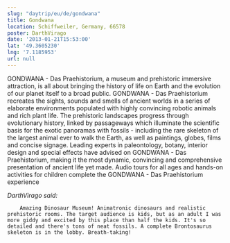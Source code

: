 ```yaml
---
slug: "daytrip/eu/de/gondwana"
title: Gondwana
location: Schiffweiler, Germany, 66578
poster: DarthVirago
date: '2013-01-21T15:53:00'
lat: '49.3605230'
lng: '7.1185953'
url: null
---
```


GONDWANA - Das Praehistorium, a museum and prehistoric immersive attraction, is all about bringing the history of life on Earth and the evolution of our planet itself to a broad public. GONDWANA - Das Praehistorium recreates the sights, sounds and smells of ancient worlds in a series of elaborate environments populated with highly convincing robotic animals and rich plant life. The prehistoric landscapes progress through evolutionary history, linked by passageways which illuminate the scientific basis for the exotic panoramas with fossils - including the rare skeleton of the largest animal ever to walk the Earth, as well as paintings, globes, films and concise signage. Leading experts in paleontology, botany, interior design and special effects have advised on GONDWANA - Das Praehistorium, making it the most dynamic, convincing and comprehensive presentation of ancient life yet made. Audio tours for all ages and hands-on activities for children complete the GONDWANA - Das Praehistorium experience

<em>DarthVirago said:</em>

        Amazing Dinosaur Museum! Animatronic dinosaurs and realistic prehistoric rooms. The target audience is kids, but as an adult I was more giddy and excited by this place than half the kids. It's so detailed and there's tons of neat fossils. A complete Brontosaurus skeleton is in the lobby. Breath-taking!
